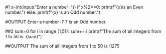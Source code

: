 #1
x=int(input("Enter a number :"))
if x%2==0:
    print(f"{x}is an Even number.")
else:
    print(f"{x} is an Odd number.")

#OUTPUT
Enter a number :7
7 is an Odd number.


##2
sum=0
for i in range (1,51):
    sum+= i
print(f"The sum of all integers from 1 to 50 is  :{sum}")

##OUTPUT
The sum of all integers from 1 to 50 is  :1275
